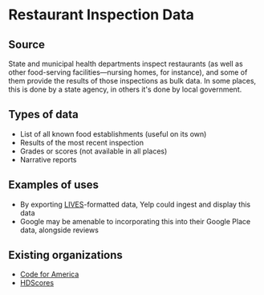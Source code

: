 # Restaurant Inspection Data

## Source

State and municipal health departments inspect restaurants (as well as other food-serving facilities—nursing homes, for instance), and some of them provide the results of those inspections as bulk data. In some places, this is done by a state agency, in others it's done by local government.

## Types of data

* List of all known food establishments (useful on its own)
* Results of the most recent inspection
* Grades or scores (not available in all places)
* Narrative reports

## Examples of uses

* By exporting [LIVES](http://www.yelp.com/healthscores)-formatted data, Yelp could ingest and display this data
* Google may be amenable to incorporating this into their Google Place data, alongside reviews

## Existing organizations

* [Code for America](http://foodinspectiondata.us/)
* [HDScores](http://hdscores.com/)
